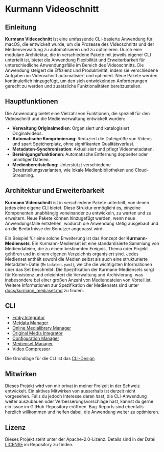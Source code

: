 # Kurmann Videoschnitt

## Einleitung

**Kurmann Videoschnitt** ist eine umfassende CLI-basierte Anwendung für macOS, die entwickelt wurde, um die Prozesse des Videoschnitts und der Medienverwaltung zu automatisieren und zu optimieren. Durch eine modulare Architektur, die in verschiedene Pakete mit jeweils eigener CLI unterteilt ist, bietet die Anwendung Flexibilität und Erweiterbarkeit für unterschiedliche Anwendungsfälle im Bereich des Videoschnitts. Die Anwendung steigert die Effizienz und Produktivität, indem sie verschiedene Aufgaben im Videoschnitt automatisiert und optimiert. Neue Pakete werden kontinuierlich hinzugefügt, um den sich entwickelnden Anforderungen gerecht zu werden und zusätzliche Funktionalitäten bereitzustellen.

## Hauptfunktionen

Die Anwendung bietet eine Vielzahl von Funktionen, die speziell für den Videoschnitt und die Medienverwaltung entwickelt wurden:

- **Verwaltung Originalmedien**: Organisiert und katalogisiert Originalvideos.
- **Automatische Komprimierung**: Reduziert die Dateigröße von Videos und spart Speicherplatz, ohne signifikanten Qualitätsverlust.
- **Metadaten-Synchronisation**: Aktualisiert und pflegt Videometadaten.
- **Bereinigungsfunktionen**: Automatische Entfernung doppelter oder unnötiger Dateien.
- **Medienbereitstellung**: Unterstützt verschiedene Bereitstellungsvarianten, wie lokale Medienbibliotheken und Cloud-Streaming.

## Architektur und Erweiterbarkeit

**Kurmann Videoschnitt** ist in verschiedene Pakete unterteilt, von denen jedes eine eigene CLI bietet. Diese Struktur ermöglicht es, einzelne Komponenten unabhängig voneinander zu entwickeln, zu warten und zu erweitern. Neue Pakete können hinzugefügt werden, wenn neue Anwendungsfälle entstehen, wodurch die Anwendung stetig ausgebaut und an die Bedürfnisse der Benutzer angepasst wird.

Ein Beispiel für eine solche Erweiterung ist das Konzept der **Kurmann-Mediensets**. Ein Kurmann-Medienset ist eine standardisierte Sammlung von Mediendateien, die zu einem bestimmten Ereignis, Thema oder Projekt gehören und in einem eigenen Verzeichnis organisiert sind. Jedes Medienset enthält sowohl die Medien selbst als auch eine strukturierte Metadaten-Datei (`Metadaten.yaml`), welche die wichtigsten Informationen über das Set beschreibt. Die Spezifikation der Kurmann-Mediensets sorgt für Konsistenz und erleichtert die Verwaltung und Archivierung, was insbesondere bei einer großen Anzahl von Mediendateien von Vorteil ist. Weitere Informationen zur Spezifikation der Mediensets sind unter [docs/kurmann_mediaset.md](docs/kurmann_mediaset.md) zu finden.

## CLI

- [Emby Integrator](/docs/cli/emby_integrator.md)
- [Metdata Manager](/docs/cli/metadata_manager.md)
- [Online Medialibrary Manager](/docs/cli/online_medialibrary_manager.md)
- [Original Media Integrator](/docs/cli/original_media_integrator.md)
- [Configuration Manager](/docs/cli/config_manager.md)
- [Medienset Manager](/docs/cli/mediaset_manager.md)
- [Video Compressor](/docs/cli/video_compressor.md)

Die Grundlage für die CLI ist das [CLI-Design](/docs/cli_design.md)

## Mitwirken

Dieses Projekt wird von mir privat in meiner Freizeit in der Schweiz entwickelt. Ein aktives Mitwirken von ausserhalb ist derzeit nicht vorgesehen. Falls du jedoch Interesse daran hast, die CLI-Anwendung weiter auszubauen oder Verbesserungsvorschläge hast, kannst du gerne ein Issue im GitHub-Repository eröffnen. Bug-Reports sind ebenfalls herzlich willkommen und helfen dabei, die Anwendung weiter zu optimieren.

## Lizenz

Dieses Projekt steht unter der Apache-2.0-Lizenz. Details sind in der Datei [LICENSE](LICENSE) im Repository zu finden.

